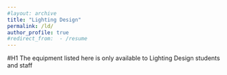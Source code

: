 ```yaml
---
#layout: archive
title: "Lighting Design"
permalink: /ld/
author_profile: true
#redirect_from:  - /resume
---
```

#H1 The equipment listed here is only available to Lighting Design students and staff
